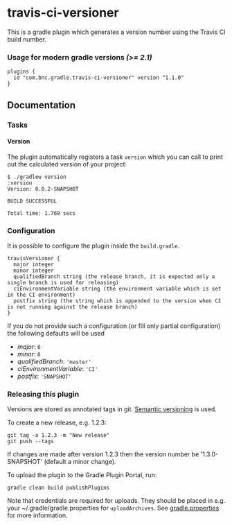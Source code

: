 # travis-ci-versioner

This is a gradle plugin which generates a version number using the Travis CI build number.

### Usage for modern gradle versions _(>= 2.1)_
```
plugins {
  id "com.bnc.gradle.travis-ci-versioner" version "1.1.0"
}
```

## Documentation

### Tasks

#### Version

The plugin automatically registers a task `version` which you can call to print out the calculated version of your project:

```
$ ./gradlew version
:version
Version: 0.0.2-SNAPSHOT

BUILD SUCCESSFUL

Total time: 1.769 secs
```

### Configuration

It is possible to configure the plugin inside the `build.gradle`.

~~~~
travisVersioner {
  major integer
  minor integer
  qualifiedBranch string (the release branch, it is expected only a single branch is used for releasing)
  ciEnvironmentVariable string (the environment variable which is set in the CI environment)
  postfix string (the string which is appended to the version when CI is not running against the release branch)
}

~~~~

If you do not provide such a configuration (or fill only partial configuration) the following defaults will be used
- _major_: `0`
- _minor_: `0`
- _qualifiedBranch_: `'master'`
- _ciEnvironmentVariable_: `'CI'`
- _postfix_: `'SNAPSHOT'`

### Releasing this plugin ###

Versions are stored as annotated tags in git. [Semantic versioning](http://semver.org) is used.

To create a new release, e.g. 1.2.3:

    git tag -a 1.2.3 -m "New release"
    git push --tags

If changes are made after version 1.2.3 then the version number be '1.3.0-SNAPSHOT' (default a minor change).

To upload the plugin to the Gradle Plugin Portal, run:

    gradle clean build publishPlugins

Note that credentials are required for uploads. They should be placed in e.g. your
~/.gradle/gradle.properties for `uploadArchives`.
See [gradle.properties](gradle.properties) for more information.
